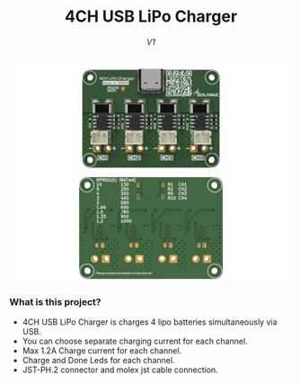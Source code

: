 <div align="center">
  <b>
   <h1>
      4CH USB LiPo Charger
   </h1>
   <h6>
     V1
   </h6>
  </b>
    <img src="./IMAGEs/Render-Top.png">
    <img src="./IMAGEs/Render-Bot.png">
</div>


### What is this project?
* 4CH USB LiPo Charger is charges 4 lipo batteries simultaneously via USB.
* You can choose separate charging current for each channel.
* Max 1.2A Charge current for each channel.
* Charge and Done Leds for each channel.
* JST-PH.2 connector and molex jst cable connection.